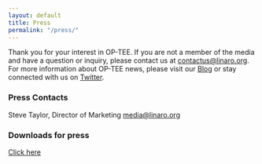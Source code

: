 ```yaml
---
layout: default
title: Press
permalink: "/press/"
---
```

Thank you for your interest in OP-TEE. If you are not a member of the media and have a question or inquiry, please contact us at [contactus@linaro.org](mailto:contactus@linaro.org). For more information about OP-TEE news, please visit our [Blog](https://op-tee.org/blog/) or stay connected with us on [Twitter](https://twitter.com/Linaroorg).

### Press Contacts

Steve Taylor, Director of Marketing [media@linaro.org](mailto:steve.taylor@linaro.org)

### Downloads for press

[Click here](https://collaborate.linaro.org/display/MAR/DeviceTree)

